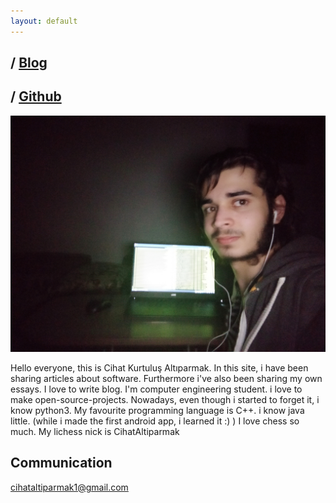 ```yaml
---
layout: default
---
```


## / [Blog](/blog) 
## / [Github](https://github.com/CihatAltiparmak)
![](/pp.jpg)

Hello everyone, this is Cihat Kurtuluş Altıparmak. In this site, i have been sharing articles about software. 
Furthermore i've also been sharing my own essays. I love to write blog. 
I'm computer engineering student. i love to make open-source-projects. 
Nowadays, even though i started to forget it, i know python3. My favourite programming language is C++. i know java little. (while i made the first android app, i learned it :) ) 
I love chess so much. My lichess nick is CihatAltiparmak

## Communication
cihataltiparmak1@gmail.com



